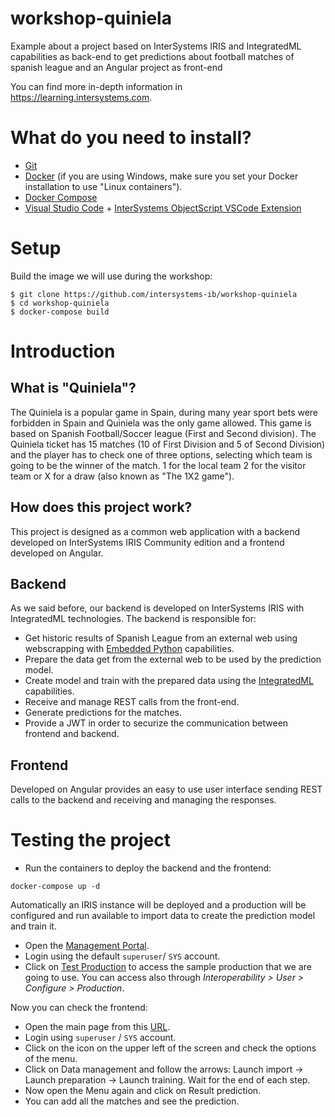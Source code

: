 # workshop-quiniela
Example about a project based on InterSystems IRIS and IntegratedML capabilities as back-end to get predictions about football matches of spanish league and an Angular project as front-end

You can find more in-depth information in https://learning.intersystems.com.


# What do you need to install? 
* [Git](https://git-scm.com/downloads) 
* [Docker](https://www.docker.com/products/docker-desktop) (if you are using Windows, make sure you set your Docker installation to use "Linux containers").
* [Docker Compose](https://docs.docker.com/compose/install/)
* [Visual Studio Code](https://code.visualstudio.com/download) + [InterSystems ObjectScript VSCode Extension](https://marketplace.visualstudio.com/items?itemName=daimor.vscode-objectscript)

# Setup
Build the image we will use during the workshop:

```console
$ git clone https://github.com/intersystems-ib/workshop-quiniela
$ cd workshop-quiniela
$ docker-compose build
```

# Introduction

## What is "Quiniela"?

The Quiniela is a popular game in Spain, during many year sport bets were forbidden in Spain and Quiniela was the only game allowed. This game is based on Spanish Football/Soccer league (First and Second division). The Quiniela ticket has 15 matches (10 of First Division and 5 of Second Division) and the player has to check one of three options, selecting which team is going to be the winner of the match. 1 for the local team 2 for the visitor team or X for a draw (also known as "The 1X2 game").

## How does this project work?

This project is designed as a common web application with a backend developed on InterSystems IRIS Community edition and a frontend developed on Angular.

## Backend

As we said before, our backend is developed on InterSystems IRIS with IntegratedML technologies. The backend is responsible for:
* Get historic results of Spanish League from an external web using webscrapping with [Embedded Python](https://docs.intersystems.com/irislatest/csp/docbook/DocBook.UI.Page.cls?KEY=AFL_epython) capabilities.
* Prepare the data get from the external web to be used by the prediction model.
* Create model and train with the prepared data using the [IntegratedML](https://docs.intersystems.com/iris20232/csp/docbook/Doc.View.cls?KEY=GIML_Intro) capabilities.
* Receive and manage REST calls from the front-end.
* Generate predictions for the matches.
* Provide a JWT in order to securize the communication between frontend and backend.

## Frontend

Developed on Angular provides an easy to use user interface sending REST calls to the backend and receiving and managing the responses.

# Testing the project 
* Run the containers to deploy the backend and the frontend:
```
docker-compose up -d
```
Automatically an IRIS instance will be deployed and a production will be configured and run available to import data to create the prediction model and train it.

* Open the [Management Portal](http://localhost:52774/csp/quiniela/%25CSP.Portal.Home.zen?$NAMESPACE=QUINIELA).
* Login using the default `superuser`/ `SYS` account.
* Click on [Test Production](http://localhost:52774/csp/quiniela/EnsPortal.ProductionConfig.zen?$NAMESPACE=QUINIELA&$NAMESPACE=QUINIELA) to access the sample production that we are going to use. You can access also through *Interoperability > User > Configure > Production*.

Now you can check the frontend:
* Open the main page from this [URL](http://localhost:4200).
* Login using `superuser` / `SYS` account.
* Click on the icon on the upper left of the screen and check the options of the menu.
* Click on Data management and follow the arrows: Launch import -> Launch preparation -> Launch training. Wait for the end of each step.
* Now open the Menu again and click on Result prediction.
* You can add all the matches and see the prediction.

